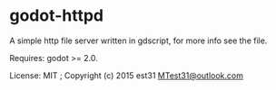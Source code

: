 # godot-httpd

A simple http file server written in gdscript, for more info see the file.

Requires: godot >= 2.0.

License: MIT ; Copyright (c) 2015 est31 <MTest31@outlook.com>
